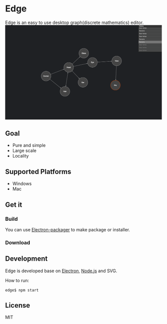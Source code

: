 # Edge
Edge is an easy to use desktop graph(discrete mathematics) editor.
![Screenshot of Edge](/doc/screenshot.png "Screenshot")

## Goal
- Pure and simple
- Large scale
- Locality

## Supported Platforms
- Windows
- Mac

## Get it

### Build
You can use [Electron-packager](https://github.com/electron-userland/electron-packager) to make package or installer.

### Download


## Development
Edge is developed base on [Electron](https://github.com/electron/electron), [Node.js](https://github.com/nodejs/node) and SVG.

How to run:

	edge$ npm start


## License
MIT
